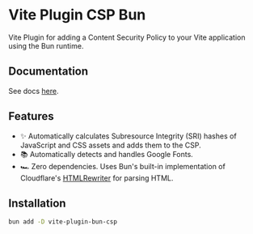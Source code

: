 # Vite Plugin CSP Bun

Vite Plugin for adding a Content Security Policy to your Vite application using the Bun runtime.

## Documentation

See docs [here](https://github.com/maccuaa/vite-plugin-csp).

## Features

- ✨ Automatically calculates Subresource Integrity (SRI) hashes of JavaScript and CSS assets and adds them to the CSP.
- 📚 Automatically detects and handles Google Fonts.
- 🏎 Zero dependencies. Uses Bun's built-in implementation of Cloudflare's [HTMLRewriter](https://developers.cloudflare.com/workers/runtime-apis/html-rewriter/) for parsing HTML.

## Installation

```bash
bun add -D vite-plugin-bun-csp
```
